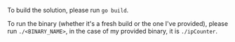 To build the solution, please run `go build`.

To run the binary (whether it's a fresh build or the one I've provided), please run `./<BINARY_NAME>`, in the case of my provided binary, it is `./ipCounter`.